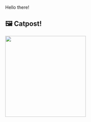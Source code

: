 Hello there!



## 🖼️ Catpost!

<sub>
    <img src="https://cdn2.thecatapi.com/images/TGuAku7fM.jpg" height="256">
</sub>

